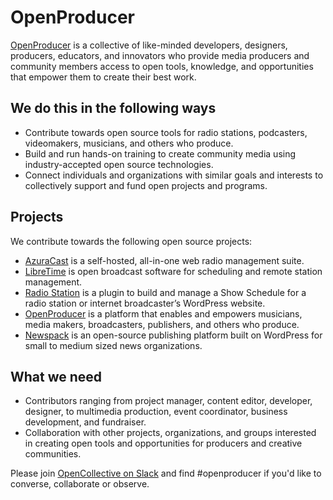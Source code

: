 # OpenProducer
[OpenProducer](https://www.openproducer.org) is a collective of like-minded developers, designers, producers, educators, and innovators who provide media producers and community members access to open tools, knowledge, and opportunities that empower them to create their best work. 

## We do this in the following ways
- Contribute towards open source tools for radio stations, podcasters, videomakers, musicians, and others who produce.
- Build and run hands-on training to create community media using industry-accepted open source technologies.
- Connect individuals and organizations with similar goals and interests to collectively support and fund open projects and programs.

## Projects
We contribute towards the following open source projects:
- [AzuraCast](https://www.azuracast.com/) is a self-hosted, all-in-one web radio management suite.
- [LibreTime](https://libretime.org/) is open broadcast software for scheduling and remote station management.
- [Radio Station](https://wordpress.org/plugins/radio-station/) is a plugin to build and manage a Show Schedule for a radio station or internet broadcaster’s WordPress website.
- [OpenProducer](https://www.openproducer.org/projects/openproducer-platform/) is a platform that enables and empowers musicians, media makers, broadcasters, publishers, and others who produce.
- [Newspack](https://newspack.pub/) is an open-source publishing platform built on WordPress for small to medium sized news organizations. 

## What we need
- Contributors ranging from project manager, content editor, developer, designer, to multimedia production, event coordinator, business development, and fundraiser. 
- Collaboration with other projects, organizations, and groups interested in creating open tools and opportunities for producers and creative communities. 

Please join [OpenCollective on Slack](https://slack.opencollective.com/) and find #openproducer if you'd like to converse, collaborate or observe.

